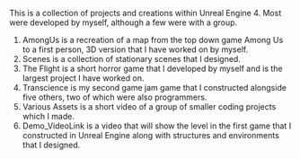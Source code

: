 This is a collection of projects and creations within Unreal Engine 4. Most were developed by myself, although a few were with a group.

1) AmongUs is a recreation of a map from the top down game Among Us to a first person, 3D version that I have worked on by myself.
2) Scenes is a collection of stationary scenes that I designed.
3) The Flight is a short horror game that I developed by myself and is the largest project I have worked on.
4) Transcience is my second game jam game that I constructed alongside five others, two of which were also programmers.
5) Various Assets is a short video of a group of smaller coding projects which I made.
6) Demo_VideoLink is a video that will show the level in the first game that I constructed in Unreal Engine along with structures and environments that I designed.
